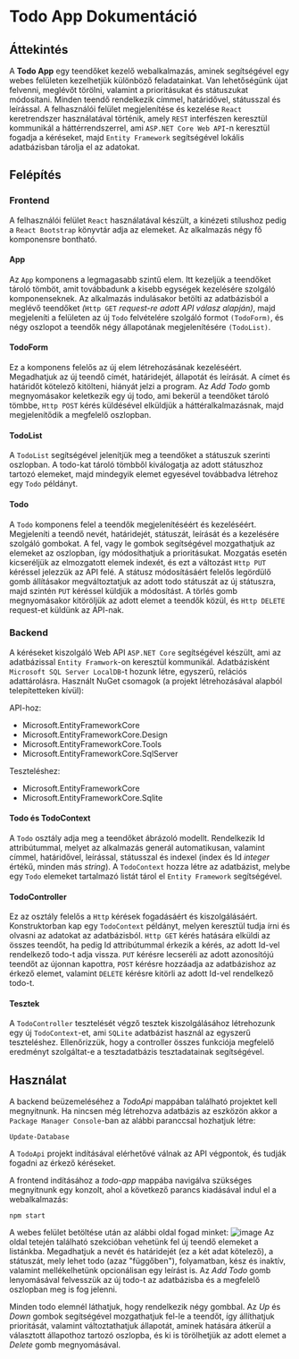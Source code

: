 # Todo App Dokumentáció
## Áttekintés
A **Todo App** egy teendőket kezelő webalkalmazás, aminek segítségével egy webes felületen kezelhetjük különböző feladatainkat. Van lehetőségünk újat felvenni, meglévőt törölni, valamint a prioritásukat és státuszukat módosítani. Minden teendő rendelkezik címmel, határidővel, státusszal és leírással. A felhasználói felület megjelenítése és kezelése `React` keretrendszer használatával történik, amely `REST` interfészen keresztül kommunikál a háttérrendszerrel, ami `ASP.NET Core Web API`-n keresztül fogadja a kéréseket, majd `Entity Framework` segítségével lokális adatbázisban tárolja el az adatokat.
## Felépítés
### Frontend
A felhasználói felület `React` használatával készült, a kinézeti stílushoz pedig a `React Bootstrap` könyvtár adja az elemeket. Az alkalmazás négy fő komponensre bontható.
#### App
Az `App` komponens a legmagasabb szintű elem. Itt kezeljük a teendőket tároló tömböt, amit továbbadunk a kisebb egységek kezelésére szolgáló komponenseknek. Az alkalmazás indulásakor betölti az adatbázisból a meglévő teendőket *(*`Http GET` *request-re adott API válasz alapján)*, majd megjeleníti a felületen az új `Todo` felvételére szolgáló formot `(TodoForm)`, és négy oszlopot a teendők négy állapotának megjelenítésére `(TodoList)`.
#### TodoForm
Ez a komponens felelős az új elem létrehozásának kezeléséért. Megadhatjuk az új teendő címét, határidejét, állapotát és leírását. A címet és határidőt kötelező kitölteni, hiányát jelzi a program. Az *Add Todo* gomb megnyomásakor keletkezik egy új todo, ami bekerül a teendőket tároló tömbbe, `Http POST` kérés küldésével elküldjük a háttéralkalmazásnak, majd megjelenítődik a megfelelő oszlopban.
#### TodoList
A `TodoList` segítségével jelenítjük meg a teendőket a státuszuk szerinti oszlopban. A todo-kat tároló tömbből kiválogatja az adott státuszhoz tartozó elemeket, majd mindegyik elemet egyesével továbbadva létrehoz egy `Todo` példányt.
#### Todo
A `Todo` komponens felel a teendők megjelenítéséért és kezeléséért. Megjeleníti a teendő nevét, határidejét, státuszát, leírását és a kezelésére szolgáló gombokat. A fel, vagy le gombok segítségével mozgathatjuk az elemeket az oszlopban, így módosíthatjuk a prioritásukat. Mozgatás esetén kicseréljük az elmozgatott elemek indexét, és ezt a változást `Http PUT` kéréssel jelezzük az API felé. A státusz módosításáért felelős legördülő gomb állításakor megváltoztatjuk az adott todo státuszát az új státuszra, majd szintén `PUT` kéréssel küldjük a módosítást. A törlés gomb megnyomásakor kitöröljük az adott elemet a teendők közül, és `Http DELETE` request-et küldünk az API-nak.
### Backend
A kéréseket kiszolgáló Web API `ASP.NET Core` segítségével készült, ami az adatbázissal `Entity Framwork`-on keresztül kommunikál. Adatbázisként `Microsoft SQL Server LocalDB`-t hozunk létre, egyszerű, relációs adattárolásra.
Használt NuGet csomagok (a projekt létrehozásával alapból telepítetteken kívül):

API-hoz:

- Microsoft.EntityFrameworkCore
- Microsoft.EntityFrameworkCore.Design
- Microsoft.EntityFrameworkCore.Tools
- Microsoft.EntityFrameworkCore.SqlServer

Teszteléshez:

- Microsoft.EntityFrameworkCore
- Microsoft.EntityFrameworkCore.Sqlite
#### Todo és TodoContext
A `Todo` osztály adja meg a teendőket ábrázoló modellt. Rendelkezik Id attribútummal, melyet az alkalmazás generál automatikusan, valamint címmel, határidővel, leírással, státusszal és indexel (index és Id *integer* értékű, minden más *string*). A `TodoContext` hozza létre az adatbázist, melybe egy `Todo` elemeket tartalmazó listát tárol el `Entity Framework` segítségével.
#### TodoController
Ez az osztály felelős a `Http` kérések fogadásáért és kiszolgálásáért. Konstruktorban kap egy `TodoContext` példányt, melyen keresztül tudja írni és olvasni az adatokat az adatbázisból. `Http GET` kérés hatására elküldi az összes teendőt, ha pedig Id attribútummal érkezik a kérés, az adott Id-vel rendelkező todo-t adja vissza. `PUT` kérésre lecseréli az adott azonosítójú teendőt az újonnan kapottra, `POST` kérésre hozzáadja az adatbázishoz az érkező elemet, valamint `DELETE` kérésre kitörli az adott Id-vel rendelkező todo-t.
#### Tesztek
A `TodoController` tesztelését végző tesztek kiszolgálásához létrehozunk egy új `TodoContext`-et, ami `SQLite` adatbázist használ az egyszerű teszteléshez. Ellenőrizzük, hogy a controller összes funkciója megfelelő eredményt szolgáltat-e a tesztadatbázis tesztadatainak segítségével.
## Használat
A backend beüzemeléséhez a *TodoApi* mappában található projektet kell megnyitnunk. Ha nincsen még létrehozva adatbázis az eszközön akkor a `Package Manager Console`-ban az alábbi paranccsal hozhatjuk létre:
```
Update-Database
```
A `TodoApi` projekt indításával elérhetővé válnak az API végpontok, és tudják fogadni az érkező kéréseket.

A frontend indításához a *todo-app* mappába navigálva szükséges megnyitnunk egy konzolt, ahol a következő parancs kiadásával indul el a webalkalmazás:
```
npm start
```
A webes felület betöltése után az alábbi oldal fogad minket:
![image](https://user-images.githubusercontent.com/90689246/168683608-1abee539-51db-4b80-9b9d-6cffa981a13f.png)
Az oldal tetején található szekcióban vehetünk fel új teendő elemeket a listánkba. Megadhatjuk a nevét és határidejét (ez a két adat kötelező), a státuszát, mely lehet todo (azaz "függőben"), folyamatban, kész és inaktív, valamint mellékelhetünk opcionálisan egy leírást is. Az *Add Todo* gomb lenyomásával felvesszük az új todo-t az adatbázisba és a megfelelő oszlopban meg is fog jelenni.

Minden todo elemnél láthatjuk, hogy rendelkezik négy gombbal. Az *Up* és *Down* gombok segítségével mozgathatjuk fel-le a teendőt, így állíthatjuk prioritását, valamint változtathatjuk állapotát, aminek hatására átkerül a választott állapothoz tartozó oszlopba, és ki is törölhetjük az adott elemet a *Delete* gomb megnyomásával.
